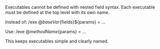 Executables cannot be defined with nested field syntax. Each executable must be defined at the top level with its own name.

Instead of:
  /exe @${baseVar}${fields}${params} = ...

Use:
  /exe @${methodName}${params} = ...

This keeps executables simple and clearly named.
